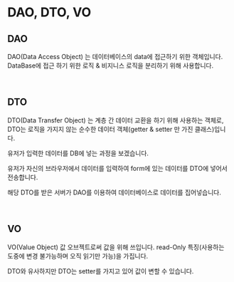 # DAO, DTO, VO

## DAO
DAO(Data Access Object) 는 데이터베이스의 data에 접근하기 위한 객체입니다. DataBase에 접근 하기 위한 로직 & 비지니스 로직을 분리하기 위해 사용합니다.

<br>

## DTO
DTO(Data Transfer Object) 는 계층 간 데이터 교환을 하기 위해 사용하는 객체로, DTO는 로직을 가지지 않는 순수한 데이터 객체(getter & setter 만 가진 클래스)입니다.

유저가 입력한 데이터를 DB에 넣는 과정을 보겠습니다.

유저가 자신의 브라우저에서 데이터를 입력하여 form에 있는 데이터를 DTO에 넣어서 전송합니다.

해당 DTO를 받은 서버가 DAO를 이용하여 데이터베이스로 데이터를 집어넣습니다.

<br>

## VO
VO(Value Object) 값 오브젝트로써 값을 위해 쓰입니다. read-Only 특징(사용하는 도중에 변경 불가능하며 오직 읽기만 가능)을 가집니다.

DTO와 유사하지만 DTO는 setter를 가지고 있어 값이 변할 수 있습니다.
